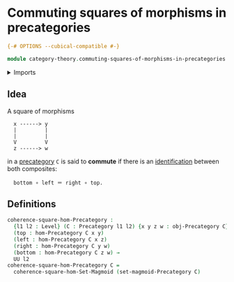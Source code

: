 # Commuting squares of morphisms in precategories

```agda
{-# OPTIONS --cubical-compatible #-}

module category-theory.commuting-squares-of-morphisms-in-precategories where
```

<details><summary>Imports</summary>

```agda
open import category-theory.commuting-squares-of-morphisms-in-set-magmoids
open import category-theory.precategories

open import foundation.universe-levels
```

</details>

## Idea

A square of morphisms

```text
  x ------> y
  |         |
  |         |
  V         V
  z ------> w
```

in a [precategory](category-theory.precategories.md) `C` is said to **commute**
if there is an [identification](foundation-core.identity-types.md) between both
composites:

```text
  bottom ∘ left ＝ right ∘ top.
```

## Definitions

```agda
coherence-square-hom-Precategory :
  {l1 l2 : Level} (C : Precategory l1 l2) {x y z w : obj-Precategory C}
  (top : hom-Precategory C x y)
  (left : hom-Precategory C x z)
  (right : hom-Precategory C y w)
  (bottom : hom-Precategory C z w) →
  UU l2
coherence-square-hom-Precategory C =
  coherence-square-hom-Set-Magmoid (set-magmoid-Precategory C)
```
